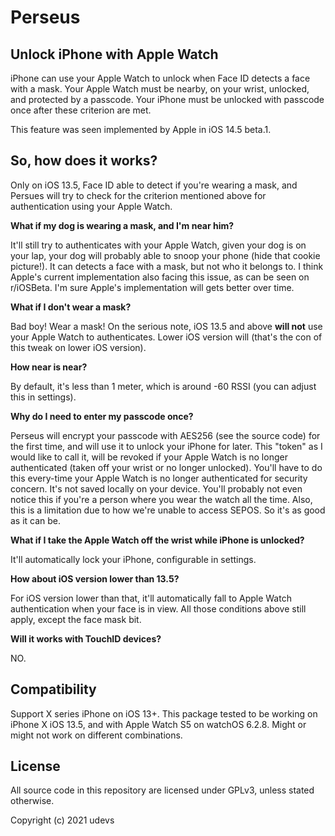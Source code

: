 # Perseus


## Unlock iPhone with Apple Watch

iPhone can use your Apple Watch to unlock when Face ID detects a face with a mask. Your Apple Watch must be nearby, on your wrist, unlocked, and protected by a passcode. Your iPhone must be unlocked with passcode once after these criterion are met.<br/>

This feature was seen implemented by Apple in iOS 14.5 beta.1.


## So, how does it works?

Only on iOS 13.5, Face ID able to detect if you're wearing a mask, and Persues will try to check for the criterion mentioned above for authentication using your Apple Watch. 

**What if my dog is wearing a mask, and I'm near him?**

It'll still try to authenticates with your Apple Watch, given your dog is on your lap, your dog will probably able to snoop your phone (hide that cookie picture!). It can detects a face with a mask, but not who it belongs to. I think Apple's current implementation also facing this issue, as can be seen on r/iOSBeta. I'm sure Apple's implementation will gets better over time.

**What if I don't wear a mask?**

Bad boy! Wear a mask! On the serious note, iOS 13.5 and above **will not** use your Apple Watch to authenticates. Lower iOS version will (that's the con of this tweak on lower iOS version).

**How near is near?**

By default, it's less than 1 meter, which is around -60 RSSI (you can adjust this in settings).

**Why do I need to enter my passcode once?**

Perseus will encrypt your passcode with AES256 (see the source code) for the first time, and will use it to unlock your iPhone for later. This "token" as I would like to call it, will be revoked if your Apple Watch is no longer authenticated (taken off your wrist or no longer unlocked). You'll have to do this every-time your Apple Watch is no longer authenticated for security concern. It's not saved locally on your device. You'll probably not even notice this if you're a person where you wear the watch all the time. Also, this is a limitation due to how we're unable to access SEPOS. So it's as good as it can be.

**What if I take the Apple Watch off the wrist while iPhone is unlocked?**

It'll automatically lock your iPhone, configurable in settings.

**How about iOS version lower than 13.5?**

For iOS version lower than that, it'll automatically fall to Apple Watch authentication when your face is in view. All those conditions above still apply, except the face mask bit.

**Will it works with TouchID devices?**

NO.
## Compatibility
Support X series iPhone on iOS 13+. This package tested to be working on iPhone X iOS 13.5, and with Apple Watch S5 on watchOS 6.2.8. Might or might not work on different combinations.

## License
All source code in this repository are licensed under GPLv3, unless stated otherwise.

Copyright (c) 2021 udevs